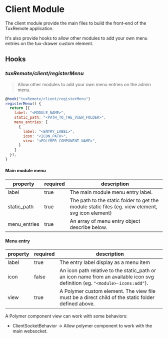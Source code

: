 # Client Module

The client module provide the main files to build the front-end of the TuxRemote application.

It's also provide hooks to allow other modules to add your own menu entries on the tux-drawer custom element.

## Hooks

### *tuxRemote/client/registerMenu*

> Allow other modules to add your own menu entries on the admin menu.

~~~js
@hook("tuxRemote/client/registerMenu")
registerMenu() {
  return [{
    label: "<MODULE_NAME>",
    static_path: "<PATH_TO_THE_VIEW_FOLDER>",
    menu_entries: [
      {
        label: "<ENTRY_LABEL>",
        icon: "<ICON_PATH>",
        view: "<POLYMER_COMPONENT_NAME>",
      }
    ]
  }],
}
~~~

#### Main module menu

| property     | required | description |
|--------------|----------|-------------|
| label        | true     | The main module menu entry label. |
| static_path  | true     | The path to the static folder to get the module static files (eg. view element, svg icon element) |
| menu_entries | true     | An array of menu entry object describe below. |

#### Menu entry

| property | required | description |
|----------|----------|-------------|
| label    | true     | The entry label display as a menu item |
| icon     | false    | An icon path relative to the static_path or an icon name from an available icon svg definition (eg. `"<module>-icons:add"`). |
| view     | true     | A Polymer custom element. The view file must be a direct child of the static folder defined above. |


A Polymer component view can work with some behaviors:
* ClientSocketBehavior -> Allow polymer component to work with the main websocket.